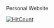 Personal Website

[![HitCount](https://hits.dwyl.com/ac5113/ac5113githubio.svg?style=flat-square)](http://hits.dwyl.com/ac5113/ac5113githubio)

